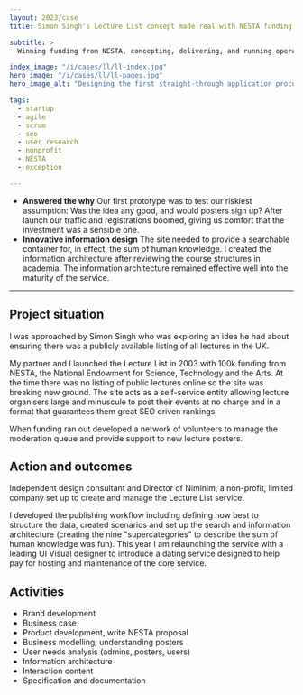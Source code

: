 ```yaml
---
layout: 2023/case
title: Simon Singh's Lecture List concept made real with NESTA funding

subtitle: >
  Winning funding from NESTA, concepting, delivering, and running operations for the Lecture List service.

index_image: "/i/cases/ll/ll-index.jpg"
hero_image: "/i/cases/ll/ll-pages.jpg"
hero_image_alt: "Designing the first straight-through application process for a protection product."

tags: 
  - startup
  - agile
  - scrum
  - seo
  - user research
  - nonprofit
  - NESTA
  - exception

---
```


- **Answered the why** Our first prototype was to test our riskiest assumption: Was the idea any good, and would posters sign up? After launch our traffic and registrations boomed, giving us comfort that the investment was a sensible one.
- **Innovative information design** The site needed to provide a searchable container for, in effect, the sum of human knowledge. I created the information architecture after reviewing the course structures in academia. The information architecture remained effective well into the maturity of the service.

---

## Project situation

I was approached by Simon Singh who was exploring an idea he had about ensuring there was a publicly available listing of all lectures in the UK.

My partner and I launched the Lecture List in 2003 with 100k funding from NESTA, the National Endowment for Science, Technology and the Arts. At the time there was no listing of public lectures online so the site was breaking new ground. The site acts as a self-service entity allowing lecture organisers large and minuscule to post their events at no charge and in a format that guarantees them great SEO driven rankings. 

When funding ran out developed a network of volunteers to manage the moderation queue and
provide support to new lecture posters.

## Action and outcomes

Independent design consultant and Director of Niminim, a non-profit, limited company set up to create and manage the Lecture List service.

I developed the publishing workflow including defining how best to structure the data, created scenarios and set up the search and information architecture (creating the nine "supercategories" to describe
the sum of human knowledge was fun). This year I am relaunching the service with a leading UI Visual designer to introduce a dating service designed to help pay for hosting and maintenance of the core service.

## Activities

- Brand development
- Business case
- Product development, write NESTA proposal
- Business modelling, understanding posters
- User needs analysis (admins, posters, users)
- Information architecture
- Interaction content
- Specification and documentation

